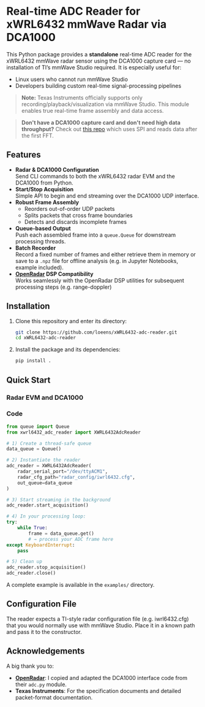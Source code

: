 # Real-time ADC Reader for xWRL6432 mmWave Radar via DCA1000

This Python package provides a **standalone** real-time ADC reader for the xWRL6432 mmWave radar sensor using the DCA1000 capture card — no installation of TI’s mmWave Studio required. It is especially useful for:

- Linux users who cannot run mmWave Studio  
- Developers building custom real-time signal-processing pipelines  

> **Note:** Texas Instruments officially supports only recording/playback/visualization via mmWave Studio. This module enables true real-time frame assembly and data access.

> **Don't have a DCA1000 capture card and don't need high data throughput?** Check out [this repo](https://github.com/loeens/mmwave-spi-ftdi-reader) which uses SPI and reads data after the first FFT.

## Features

- **Radar & DCA1000 Configuration**  
  Send CLI commands to both the xWRL6432 radar EVM and the DCA1000 from Python.  
- **Start/Stop Acquisition**  
  Simple API to begin and end streaming over the DCA1000 UDP interface.  
- **Robust Frame Assembly**  
  - Reorders out-of-order UDP packets  
  - Splits packets that cross frame boundaries  
  - Detects and discards incomplete frames  
- **Queue-based Output**  
  Push each assembled frame into a `queue.Queue` for downstream processing threads.  
- **Batch Recorder**  
  Record a fixed number of frames and either retrieve them in memory or save to a `.npz` file for offline analysis (e.g. in Jupyter Notebooks, example included).  
- **[OpenRadar](https://github.com/PreSenseRadar/OpenRadar) DSP Compatibility**  
  Works seamlessly with the OpenRadar DSP utilities for subsequent processing steps (e.g. range-doppler)

## Installation

1. Clone this repository and enter its directory:
    ```bash
    git clone https://github.com/loeens/xWRL6432-adc-reader.git
    cd xWRL6432-adc-reader
    ```
2. Install the package and its dependencies:
    ```bash
    pip install .
    ```

## Quick Start
### Radar EVM and DCA1000

### Code
```python
from queue import Queue
from xwrl6432_adc_reader import XWRL6432AdcReader

# 1) Create a thread-safe queue
data_queue = Queue()

# 2) Instantiate the reader
adc_reader = XWRL6432AdcReader(
    radar_serial_port="/dev/ttyACM1",
    radar_cfg_path="radar_config/iwrl6432.cfg",
    out_queue=data_queue
)

# 3) Start streaming in the background
adc_reader.start_acquisition()

# 4) In your processing loop:
try:
    while True:
        frame = data_queue.get()
        # → process your ADC frame here
except KeyboardInterrupt:
    pass

# 5) Clean up
adc_reader.stop_acquisition()
adc_reader.close()
```
A complete example is available in the `examples/` directory.

## Configuration File

The reader expects a TI-style radar configuration file (e.g. iwrl6432.cfg) that you would normally use with mmWave Studio. Place it in a known path and pass it to the constructor.

## Acknowledgements
A big thank you to:
- [**OpenRadar**](https://github.com/PreSenseRadar/OpenRadar): I copied and adapted the DCA1000 interface code from their `adc.py` module.
- **Texas Instruments**: For the specification documents and detailed packet-format documentation.